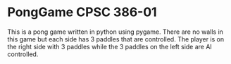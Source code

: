 # PongGame CPSC 386-01
This is a pong game written in python using pygame. There are no walls in this game but each side has 3 paddles that are controlled. The player is on the right side with 3 paddles while the 3 paddles on the left side are AI controlled. 
